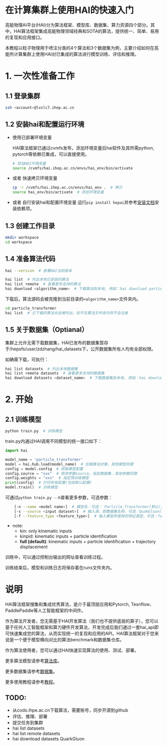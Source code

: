 
# 在计算集群上使用HAI的快速入门

高能物理AI平台(HAI)分为算法框架、模型库、数据集、算力资源四个部分。其中，HAI算法框架集成高能物理领域经典和SOTA的算法，提供统一、简单、易用的复现和应用接口。

本教程以粒子物理用于喷注分类的4个算法和3个数据集为例，主要介绍如何在高能所计算集群上使用HAI对已集成的算法进行模型训练、评估和推理。

# 1. 一次性准备工作

## 1.1 登录集群
```bash
ssh <account>@lxslc7.ihep.ac.cn  
```
## 1.2 安装hai和配置运行环境
+ 使用已部署环境变量

    HAI算法框架已通过cvmfs发布，添加环境变量后hai软件及其所需python, pytorch等依赖已集成，可以直接使用。
    ```bash
    # 添加HAI环境变量
    source /cvmfs/hai.ihep.ac.cn/envs/hai_env/bin/activate
    ```
+ 或者 快速拷贝环境变量
    ```bash
    cp -r /cvmfs/hai.ihep.ac.cn/envs/hai_env .  # 拷贝
    source hai_env/bin/activate  # 添加环境变量
    ```
+ 或者 自行安装hai和配置环境变量
    运行`pip install hepai`并参考[安装文档](docs/install.md)安装依赖项。

## 1.3 创建工作目录
```bash
mkdir workspace
cd workspace
```

## 1.4 准备算法代码
```bash
hai --version  # 查看HAI当前版本
```

```bash
hai list  # 列出本地已安装的算法
hai list remote  # 查看更多支持的算法
hai download <algorithm_name>  # 下载算法到本地, 例如：hai download particle_transformer
```
下载后，算法源码会被克隆到当前目录的`<algorithm_name>`文件夹内。
```bash
cd particle_transformer
hai list  # 已下载的算法也会被列出，如不在算法文件夹内将不会注册
```

## 1.5 关于数据集（Optianal）
集群上允许无需下载数据集，HAI已发布的数据集暂存于/hepsfs/user/zdzhang/hai_datasets下，公开数据集所有人均有全部权限。

如确需下载，可执行：
```bash
hai list datasets  # 列出本地数据集
hai list remote datasets  # 查看更多支持的数据集
hai download datasets <dataset_name>  # 下载数据集到本地, 例如：hai download datasets QuarkGluon
```

# 2. 开始

## 2.1 训练模型
```bash
python train.py  # 训练模型
```
train.py内通过HAI调用不同模型的统一接口如下：
    
```python
import hai

model_name = 'particle_transformer'
model = hai.hub.load(model_name)  # 加载算法对象，其他模型同理
config = model.config  # 获取模型配置
config.source = "xxx"  # 修改参数source，指定数据集，其他参数同理
config.weights = "xxx"  # 指定预训练模型
print(config)  # 打印所有配置(包括默认配置)
model.train()  # 训练模型
```

可通过`python train.py --h`查看更多参数，可选参数：
```bash
    [-n --name <model name>]  # 模型名：可选： Particle_Transformer(默认), ParticleNet, PCNN, Particle_Flow_Network
    [-s --source <input dataset>]  # 输入源，即数据集名称，可选：QuakGluon(默认), JetClass, TopLandscape
    [-f --feature_type <feature_type>]  # 输入模型所使用的特征类型，可选：full(默认), kin, kinpid
```
+ note:
    + kin: only kinematic inputs
    + kinpid: kinematic inputs + particle identification
    + <b>full (default)</b>: kinematic inputs + particle identification + trajectory displacement


训练中，可以通过控制台输出的网址查看训练过程。

训练结束后，模型和训练日志将保存着在runs文件夹内。


# 说明

HAI算法框架搜集和集成优秀算法，是介于最顶层应用和Pytorch, Tesnflow、PaddlePaddle等人工智能框架的中间件。

作为算法开发者，您无需基于HAI开发算法（我们也不提供底层的算子），您可以基于任何人工智能框架和算力硬件开发算法，开发完成后我们通过一套hai_api即可快速集成您的算法，从而实现统一的复现和应用的API。HAI算法框架对于您来说是一个便于模型横向对比的算法benchmark和数据集仓库。

作为算法使用者，您可以通过HAI快速实现算法的使用、测试、部署。

更多算法模型请参考[算法库](docs/algorithm_zoo.md)。

更多数据集请参考[数据集](docs/datasets.md)。

更多使用教程请参考[教程](docs/tutorial.md)。


## TODO:
+ 从codo.ihpe.ac.cn下载算法，需要账号，同步开源到github
+ 评估、推理、部署
+ 提交任务到集群
+ hai list datasets
+ hai list remote datasets
+ hai download datasets QuarkGluon



